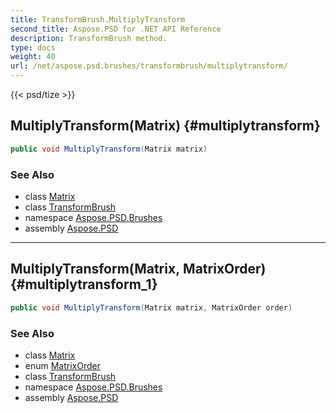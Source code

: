 ```yaml
---
title: TransformBrush.MultiplyTransform
second_title: Aspose.PSD for .NET API Reference
description: TransformBrush method. 
type: docs
weight: 40
url: /net/aspose.psd.brushes/transformbrush/multiplytransform/
---
```

{{< psd/tize >}}
## MultiplyTransform(Matrix) {#multiplytransform}

```csharp
public void MultiplyTransform(Matrix matrix)
```

### See Also

* class [Matrix](../../../aspose.psd/matrix/)
* class [TransformBrush](../)
* namespace [Aspose.PSD.Brushes](../../transformbrush/)
* assembly [Aspose.PSD](../../../)

---

## MultiplyTransform(Matrix, MatrixOrder) {#multiplytransform_1}

```csharp
public void MultiplyTransform(Matrix matrix, MatrixOrder order)
```

### See Also

* class [Matrix](../../../aspose.psd/matrix/)
* enum [MatrixOrder](../../../aspose.psd/matrixorder/)
* class [TransformBrush](../)
* namespace [Aspose.PSD.Brushes](../../transformbrush/)
* assembly [Aspose.PSD](../../../)



